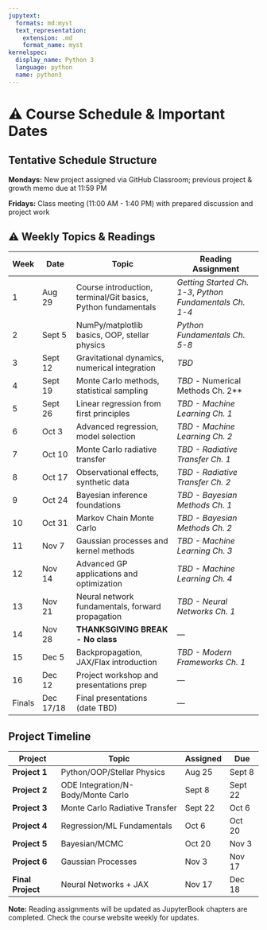 ```yaml
---
jupytext:
  formats: md:myst
  text_representation:
    extension: .md
    format_name: myst
kernelspec:
  display_name: Python 3
  language: python
  name: python3
---
```


# ⚠️ Course Schedule & Important Dates

## Tentative Schedule Structure

**Mondays:** New project assigned via GitHub Classroom; previous project & growth memo due at 11:59 PM  

**Fridays:** Class meeting (11:00 AM - 1:40 PM) with prepared discussion and project work

## ⚠️ Weekly Topics & Readings

| Week | Date | Topic | Reading Assignment |
|------|------|-------|-------------------|
| 1 | Aug 29 | Course introduction, terminal/Git basics, Python fundamentals | *Getting Started Ch. 1-3*, *Python Fundamentals Ch. 1-4* |
| 2 | Sept 5 | NumPy/matplotlib basics, OOP, stellar physics | *Python Fundamentals Ch. 5-8* |
| 3 | Sept 12 | Gravitational dynamics, numerical integration | *TBD* |
| 4 | Sept 19 | Monte Carlo methods, statistical sampling | *TBD* - Numerical Methods Ch. 2** |
| 5 | Sept 26 | Linear regression from first principles | *TBD - Machine Learning Ch. 1* |
| 6 | Oct 3 | Advanced regression, model selection | *TBD - Machine Learning Ch. 2* |
| 7 | Oct 10 | Monte Carlo radiative transfer | *TBD - Radiative Transfer Ch. 1* |
| 8 | Oct 17 | Observational effects, synthetic data | *TBD - Radiative Transfer Ch. 2* |
| 9 | Oct 24 | Bayesian inference foundations | *TBD - Bayesian Methods Ch. 1* |
| 10 | Oct 31 | Markov Chain Monte Carlo | *TBD - Bayesian Methods Ch. 2* |
| 11 | Nov 7 | Gaussian processes and kernel methods | *TBD - Machine Learning Ch. 3* |
| 12 | Nov 14 | Advanced GP applications and optimization | *TBD - Machine Learning Ch. 4* |
| 13 | Nov 21 | Neural network fundamentals, forward propagation | *TBD - Neural Networks Ch. 1* |
| 14 | Nov 28 | **THANKSGIVING BREAK - No class** | — |
| 15 | Dec 5 | Backpropagation, JAX/Flax introduction | *TBD - Modern Frameworks Ch. 1* |
| 16 | Dec 12 | Project workshop and presentations prep | — |
| Finals | Dec 17/18 | Final presentations (date TBD) | — |

## Project Timeline

| Project | Topic | Assigned | Due |
|---------|-------|----------|-----|
| **Project 1** | Python/OOP/Stellar Physics | Aug 25 | Sept 8 |
| **Project 2** | ODE Integration/N-Body/Monte Carlo | Sept 8 | Sept 22 |
| **Project 3** | Monte Carlo Radiative Transfer | Sept 22 | Oct 6 |
| **Project 4** | Regression/ML Fundamentals | Oct 6 | Oct 20 |
| **Project 5** | Bayesian/MCMC | Oct 20 | Nov 3 |
| **Project 6** | Gaussian Processes | Nov 3 | Nov 17 |
| **Final Project** | Neural Networks + JAX | Nov 17 | Dec 18 |

**Note:** Reading assignments will be updated as JupyterBook chapters are completed. Check the course website weekly for updates.
